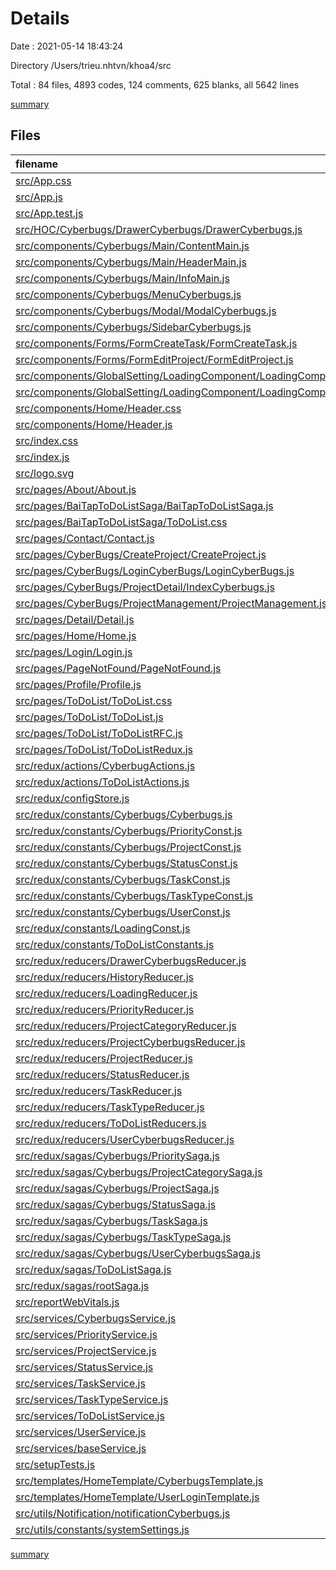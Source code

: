 # Details

Date : 2021-05-14 18:43:24

Directory /Users/trieu.nhtvn/khoa4/src

Total : 84 files,  4893 codes, 124 comments, 625 blanks, all 5642 lines

[summary](results.md)

## Files
| filename | language | code | comment | blank | total |
| :--- | :--- | ---: | ---: | ---: | ---: |
| [src/App.css](/src/App.css) | CSS | 1 | 39 | 1 | 41 |
| [src/App.js](/src/App.js) | JavaScript | 70 | 1 | 3 | 74 |
| [src/App.test.js](/src/App.test.js) | JavaScript | 7 | 0 | 2 | 9 |
| [src/HOC/Cyberbugs/DrawerCyberbugs/DrawerCyberbugs.js](/src/HOC/Cyberbugs/DrawerCyberbugs/DrawerCyberbugs.js) | JavaScript | 42 | 3 | 3 | 48 |
| [src/components/Cyberbugs/Main/ContentMain.js](/src/components/Cyberbugs/Main/ContentMain.js) | JavaScript | 66 | 0 | 4 | 70 |
| [src/components/Cyberbugs/Main/HeaderMain.js](/src/components/Cyberbugs/Main/HeaderMain.js) | JavaScript | 16 | 0 | 2 | 18 |
| [src/components/Cyberbugs/Main/InfoMain.js](/src/components/Cyberbugs/Main/InfoMain.js) | JavaScript | 35 | 0 | 3 | 38 |
| [src/components/Cyberbugs/MenuCyberbugs.js](/src/components/Cyberbugs/MenuCyberbugs.js) | JavaScript | 71 | 0 | 2 | 73 |
| [src/components/Cyberbugs/Modal/ModalCyberbugs.js](/src/components/Cyberbugs/Modal/ModalCyberbugs.js) | JavaScript | 452 | 9 | 16 | 477 |
| [src/components/Cyberbugs/SidebarCyberbugs.js](/src/components/Cyberbugs/SidebarCyberbugs.js) | JavaScript | 57 | 0 | 4 | 61 |
| [src/components/Forms/FormCreateTask/FormCreateTask.js](/src/components/Forms/FormCreateTask/FormCreateTask.js) | JavaScript | 280 | 6 | 14 | 300 |
| [src/components/Forms/FormEditProject/FormEditProject.js](/src/components/Forms/FormEditProject/FormEditProject.js) | JavaScript | 114 | 0 | 10 | 124 |
| [src/components/GlobalSetting/LoadingComponent/LoadingComponent.js](/src/components/GlobalSetting/LoadingComponent/LoadingComponent.js) | JavaScript | 18 | 0 | 2 | 20 |
| [src/components/GlobalSetting/LoadingComponent/LoadingComponent.module.css](/src/components/GlobalSetting/LoadingComponent/LoadingComponent.module.css) | CSS | 12 | 0 | 0 | 12 |
| [src/components/Home/Header.css](/src/components/Home/Header.css) | CSS | 4 | 0 | 0 | 4 |
| [src/components/Home/Header.js](/src/components/Home/Header.js) | JavaScript | 130 | 0 | 2 | 132 |
| [src/index.css](/src/index.css) | CSS | 370 | 4 | 91 | 465 |
| [src/index.js](/src/index.js) | JavaScript | 17 | 3 | 3 | 23 |
| [src/logo.svg](/src/logo.svg) | XML | 1 | 0 | 0 | 1 |
| [src/pages/About/About.js](/src/pages/About/About.js) | JavaScript | 4 | 0 | 2 | 6 |
| [src/pages/BaiTapToDoListSaga/BaiTapToDoListSaga.js](/src/pages/BaiTapToDoListSaga/BaiTapToDoListSaga.js) | JavaScript | 160 | 0 | 12 | 172 |
| [src/pages/BaiTapToDoListSaga/ToDoList.css](/src/pages/BaiTapToDoListSaga/ToDoList.css) | CSS | 267 | 10 | 60 | 337 |
| [src/pages/Contact/Contact.js](/src/pages/Contact/Contact.js) | JavaScript | 4 | 0 | 2 | 6 |
| [src/pages/CyberBugs/CreateProject/CreateProject.js](/src/pages/CyberBugs/CreateProject/CreateProject.js) | JavaScript | 97 | 0 | 8 | 105 |
| [src/pages/CyberBugs/LoginCyberBugs/LoginCyberBugs.js](/src/pages/CyberBugs/LoginCyberBugs/LoginCyberBugs.js) | JavaScript | 91 | 0 | 9 | 100 |
| [src/pages/CyberBugs/ProjectDetail/IndexCyberbugs.js](/src/pages/CyberBugs/ProjectDetail/IndexCyberbugs.js) | JavaScript | 23 | 1 | 5 | 29 |
| [src/pages/CyberBugs/ProjectManagement/ProjectManagement.js](/src/pages/CyberBugs/ProjectManagement/ProjectManagement.js) | JavaScript | 287 | 2 | 15 | 304 |
| [src/pages/Detail/Detail.js](/src/pages/Detail/Detail.js) | JavaScript | 10 | 0 | 2 | 12 |
| [src/pages/Home/Home.js](/src/pages/Home/Home.js) | JavaScript | 13 | 0 | 2 | 15 |
| [src/pages/Login/Login.js](/src/pages/Login/Login.js) | JavaScript | 71 | 5 | 11 | 87 |
| [src/pages/PageNotFound/PageNotFound.js](/src/pages/PageNotFound/PageNotFound.js) | JavaScript | 4 | 0 | 2 | 6 |
| [src/pages/Profile/Profile.js](/src/pages/Profile/Profile.js) | JavaScript | 10 | 0 | 2 | 12 |
| [src/pages/ToDoList/ToDoList.css](/src/pages/ToDoList/ToDoList.css) | CSS | 257 | 21 | 59 | 337 |
| [src/pages/ToDoList/ToDoList.js](/src/pages/ToDoList/ToDoList.js) | JavaScript | 196 | 1 | 18 | 215 |
| [src/pages/ToDoList/ToDoListRFC.js](/src/pages/ToDoList/ToDoListRFC.js) | JavaScript | 194 | 1 | 17 | 212 |
| [src/pages/ToDoList/ToDoListRedux.js](/src/pages/ToDoList/ToDoListRedux.js) | JavaScript | 148 | 1 | 12 | 161 |
| [src/redux/actions/CyberbugActions.js](/src/redux/actions/CyberbugActions.js) | JavaScript | 8 | 0 | 2 | 10 |
| [src/redux/actions/ToDoListActions.js](/src/redux/actions/ToDoListActions.js) | JavaScript | 78 | 0 | 11 | 89 |
| [src/redux/configStore.js](/src/redux/configStore.js) | JavaScript | 37 | 0 | 6 | 43 |
| [src/redux/constants/Cyberbugs/Cyberbugs.js](/src/redux/constants/Cyberbugs/Cyberbugs.js) | JavaScript | 5 | 0 | 5 | 10 |
| [src/redux/constants/Cyberbugs/PriorityConst.js](/src/redux/constants/Cyberbugs/PriorityConst.js) | JavaScript | 2 | 0 | 1 | 3 |
| [src/redux/constants/Cyberbugs/ProjectConst.js](/src/redux/constants/Cyberbugs/ProjectConst.js) | JavaScript | 2 | 0 | 1 | 3 |
| [src/redux/constants/Cyberbugs/StatusConst.js](/src/redux/constants/Cyberbugs/StatusConst.js) | JavaScript | 2 | 0 | 1 | 3 |
| [src/redux/constants/Cyberbugs/TaskConst.js](/src/redux/constants/Cyberbugs/TaskConst.js) | JavaScript | 7 | 0 | 4 | 11 |
| [src/redux/constants/Cyberbugs/TaskTypeConst.js](/src/redux/constants/Cyberbugs/TaskTypeConst.js) | JavaScript | 2 | 0 | 1 | 3 |
| [src/redux/constants/Cyberbugs/UserConst.js](/src/redux/constants/Cyberbugs/UserConst.js) | JavaScript | 2 | 0 | 1 | 3 |
| [src/redux/constants/LoadingConst.js](/src/redux/constants/LoadingConst.js) | JavaScript | 2 | 0 | 1 | 3 |
| [src/redux/constants/ToDoListConstants.js](/src/redux/constants/ToDoListConstants.js) | JavaScript | 6 | 1 | 2 | 9 |
| [src/redux/reducers/DrawerCyberbugsReducer.js](/src/redux/reducers/DrawerCyberbugsReducer.js) | JavaScript | 39 | 0 | 3 | 42 |
| [src/redux/reducers/HistoryReducer.js](/src/redux/reducers/HistoryReducer.js) | JavaScript | 14 | 0 | 3 | 17 |
| [src/redux/reducers/LoadingReducer.js](/src/redux/reducers/LoadingReducer.js) | JavaScript | 18 | 0 | 3 | 21 |
| [src/redux/reducers/PriorityReducer.js](/src/redux/reducers/PriorityReducer.js) | JavaScript | 12 | 0 | 4 | 16 |
| [src/redux/reducers/ProjectCategoryReducer.js](/src/redux/reducers/ProjectCategoryReducer.js) | JavaScript | 14 | 0 | 3 | 17 |
| [src/redux/reducers/ProjectCyberbugsReducer.js](/src/redux/reducers/ProjectCyberbugsReducer.js) | JavaScript | 18 | 0 | 3 | 21 |
| [src/redux/reducers/ProjectReducer.js](/src/redux/reducers/ProjectReducer.js) | JavaScript | 23 | 0 | 2 | 25 |
| [src/redux/reducers/StatusReducer.js](/src/redux/reducers/StatusReducer.js) | JavaScript | 12 | 0 | 2 | 14 |
| [src/redux/reducers/TaskReducer.js](/src/redux/reducers/TaskReducer.js) | JavaScript | 63 | 0 | 4 | 67 |
| [src/redux/reducers/TaskTypeReducer.js](/src/redux/reducers/TaskTypeReducer.js) | JavaScript | 12 | 0 | 4 | 16 |
| [src/redux/reducers/ToDoListReducers.js](/src/redux/reducers/ToDoListReducers.js) | JavaScript | 14 | 0 | 3 | 17 |
| [src/redux/reducers/UserCyberbugsReducer.js](/src/redux/reducers/UserCyberbugsReducer.js) | JavaScript | 29 | 0 | 4 | 33 |
| [src/redux/sagas/Cyberbugs/PrioritySaga.js](/src/redux/sagas/Cyberbugs/PrioritySaga.js) | JavaScript | 20 | 0 | 3 | 23 |
| [src/redux/sagas/Cyberbugs/ProjectCategorySaga.js](/src/redux/sagas/Cyberbugs/ProjectCategorySaga.js) | JavaScript | 20 | 0 | 3 | 23 |
| [src/redux/sagas/Cyberbugs/ProjectSaga.js](/src/redux/sagas/Cyberbugs/ProjectSaga.js) | JavaScript | 150 | 0 | 28 | 178 |
| [src/redux/sagas/Cyberbugs/StatusSaga.js](/src/redux/sagas/Cyberbugs/StatusSaga.js) | JavaScript | 21 | 0 | 4 | 25 |
| [src/redux/sagas/Cyberbugs/TaskSaga.js](/src/redux/sagas/Cyberbugs/TaskSaga.js) | JavaScript | 142 | 2 | 18 | 162 |
| [src/redux/sagas/Cyberbugs/TaskTypeSaga.js](/src/redux/sagas/Cyberbugs/TaskTypeSaga.js) | JavaScript | 20 | 0 | 4 | 24 |
| [src/redux/sagas/Cyberbugs/UserCyberbugsSaga.js](/src/redux/sagas/Cyberbugs/UserCyberbugsSaga.js) | JavaScript | 114 | 0 | 17 | 131 |
| [src/redux/sagas/ToDoListSaga.js](/src/redux/sagas/ToDoListSaga.js) | JavaScript | 69 | 10 | 12 | 91 |
| [src/redux/sagas/rootSaga.js](/src/redux/sagas/rootSaga.js) | JavaScript | 35 | 0 | 8 | 43 |
| [src/reportWebVitals.js](/src/reportWebVitals.js) | JavaScript | 12 | 0 | 2 | 14 |
| [src/services/CyberbugsService.js](/src/services/CyberbugsService.js) | JavaScript | 47 | 0 | 2 | 49 |
| [src/services/PriorityService.js](/src/services/PriorityService.js) | JavaScript | 7 | 0 | 2 | 9 |
| [src/services/ProjectService.js](/src/services/ProjectService.js) | JavaScript | 13 | 0 | 5 | 18 |
| [src/services/StatusService.js](/src/services/StatusService.js) | JavaScript | 7 | 0 | 3 | 10 |
| [src/services/TaskService.js](/src/services/TaskService.js) | JavaScript | 16 | 0 | 6 | 22 |
| [src/services/TaskTypeService.js](/src/services/TaskTypeService.js) | JavaScript | 7 | 0 | 3 | 10 |
| [src/services/ToDoListService.js](/src/services/ToDoListService.js) | JavaScript | 36 | 0 | 7 | 43 |
| [src/services/UserService.js](/src/services/UserService.js) | JavaScript | 16 | 0 | 6 | 22 |
| [src/services/baseService.js](/src/services/baseService.js) | JavaScript | 34 | 0 | 5 | 39 |
| [src/setupTests.js](/src/setupTests.js) | JavaScript | 1 | 4 | 1 | 6 |
| [src/templates/HomeTemplate/CyberbugsTemplate.js](/src/templates/HomeTemplate/CyberbugsTemplate.js) | JavaScript | 26 | 0 | 2 | 28 |
| [src/templates/HomeTemplate/UserLoginTemplate.js](/src/templates/HomeTemplate/UserLoginTemplate.js) | JavaScript | 44 | 0 | 5 | 49 |
| [src/utils/Notification/notificationCyberbugs.js](/src/utils/Notification/notificationCyberbugs.js) | JavaScript | 7 | 0 | 2 | 9 |
| [src/utils/constants/systemSettings.js](/src/utils/constants/systemSettings.js) | JavaScript | 9 | 0 | 3 | 12 |

[summary](results.md)